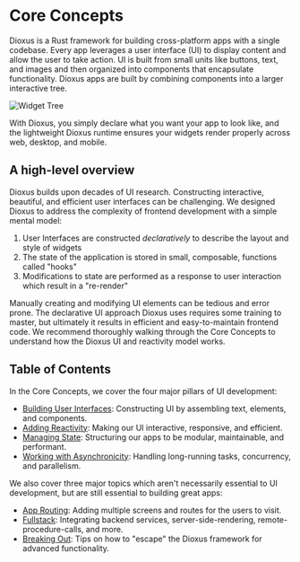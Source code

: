 # Core Concepts

Dioxus is a Rust framework for building cross-platform apps with a single codebase. Every app leverages a user interface (UI) to display content and allow the user to take action. UI is built from small units like buttons, text, and images and then organized into components that encapsulate functionality. Dioxus apps are built by combining components into a larger interactive tree.

![Widget Tree](/assets/07/widget-tree.png)

With Dioxus, you simply declare what you want your app to look like, and the lightweight Dioxus runtime ensures your widgets render properly across web, desktop, and mobile.

## A high-level overview

Dioxus builds upon decades of UI research. Constructing interactive, beautiful, and efficient user interfaces can be challenging. We designed Dioxus to address the complexity of frontend development with a simple mental model:

1. User Interfaces are constructed *declaratively* to describe the layout and style of widgets
2. The state of the application is stored in small, composable, functions called "hooks"
3. Modifications to state are performed as a response to user interaction which result in a "re-render"

Manually creating and modifying UI elements can be tedious and error prone. The declarative UI approach Dioxus uses requires some training to master, but ultimately it results in efficient and easy-to-maintain frontend code. We recommend thoroughly walking through the Core Concepts to understand how the Dioxus UI and reactivity model works.

## Table of Contents

In the Core Concepts, we cover the four major pillars of UI development:

- [Building User Interfaces](./ui/index.md): Constructing UI by assembling text, elements, and components.
- [Adding Reactivity](./reactivity/index.md): Making our UI interactive, responsive, and efficient.
- [Managing State](./state/index.md): Structuring our apps to be modular, maintainable, and performant.
- [Working with Asynchronicity](./async/index.md): Handling long-running tasks, concurrency, and parallelism.

We also cover three major topics which aren't necessarily essential to UI development, but are still essential to building great apps:

- [App Routing](./router/index.md): Adding multiple screens and routes for the users to visit.
- [Fullstack](./fullstack/index.md): Integrating backend services, server-side-rendering, remote-procedure-calls, and more.
- [Breaking Out](./breaking/index.md): Tips on how to "escape" the Dioxus framework for advanced functionality.
